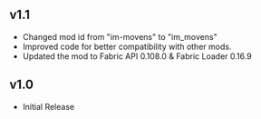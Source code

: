 ## v1.1
+ Changed mod id from "im-movens" to "im_movens"
+ Improved code for better compatibility with other mods.
+ Updated the mod to Fabric API 0.108.0 & Fabric Loader 0.16.9

## v1.0
+ Initial Release